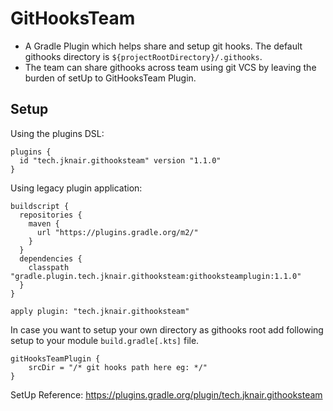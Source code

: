 # GitHooksTeam

* A Gradle Plugin which helps share and setup git hooks. The default githooks directory is `${projectRootDirectory}/.githooks`.
* The team can share githooks across team using git VCS by leaving the burden of setUp to GitHooksTeam Plugin.

## Setup

Using the plugins DSL:
```
plugins {
  id "tech.jknair.githooksteam" version "1.1.0"
}
```

Using legacy plugin application:

```
buildscript {
  repositories {
    maven {
      url "https://plugins.gradle.org/m2/"
    }
  }
  dependencies {
    classpath "gradle.plugin.tech.jknair.githooksteam:githooksteamplugin:1.1.0"
  }
}

apply plugin: "tech.jknair.githooksteam"
```

In case you want to setup your own directory as githooks root add following setup to your module `build.gradle[.kts]` file.

```
gitHooksTeamPlugin {
    srcDir = "/* git hooks path here eg: */"
}
```

SetUp Reference: https://plugins.gradle.org/plugin/tech.jknair.githooksteam

